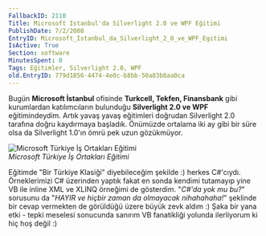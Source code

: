 ```yaml
---
FallbackID: 2110
Title: Microsoft Istanbul'da Silverlight 2.0 ve WPF Eğitimi
PublishDate: 7/2/2008
EntryID: Microsoft_Istanbul_da_Silverlight_2_0_ve_WPF_Egitimi
IsActive: True
Section: software
MinutesSpent: 0
Tags: Eğitimler, Silverlight 2.0, WPF
old.EntryID: 779d1856-4474-4e0c-b8bb-50a83b8aa0ca
---
```

Bugün **Microsoft İstanbul** ofisinde **Turkcell, Tekfen, Finansbank**
gibi kurumlardan katılımcıların bulunduğu **Silverlight 2.0 ve WPF**
eğitimindeydim. Artık yavaş yavaş eğitimleri doğrudan Silverlight 2.0
tarafına doğru kaydırmaya başladık. Önümüzde ortalama iki ay gibi bir
süre olsa da Silverlight 1.0'ın ömrü pek uzun gözükmüyor.

![Microsoft Türkiye İş Ortakları
Eğitimi](http://cdn.daron.yondem.com/assets/2110/01072008_1.jpg)\
*Microsoft Türkiye İş Ortakları Eğitimi*

Eğitimde "Bir Türkiye Klasiği" diyebileceğim şekilde :) herkes
C\#'cıydı. Örneklerimizi C\# üzerinden yaptık fakat en sonda kendimi
tutamayıp yine VB ile inline XML ve XLINQ örneğimi de gösterdim.
"*C\#'da yok mu bu?*" sorusunu da "*HAYIR ve hiçbir zaman da olmayacak
nihahahaha!*" şeklinde bir cevap vermekten de görüldüğü üzere büyük zevk
aldım :) Şaka bir yana etki - tepki meselesi sonucunda sanırım VB
fanatikliği yolunda ilerliyorum ki hiç hoş değil :)


